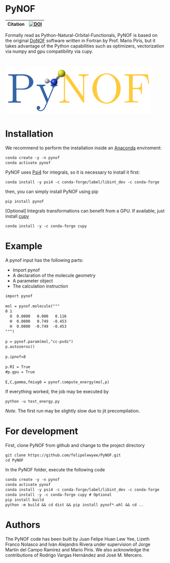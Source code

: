 # PyNOF

| **Citation** | [![DOI](https://zenodo.org/badge/346216950.svg)](https://zenodo.org/badge/latestdoi/346216950) |
| ------------ | ---------------------------------------------------------------------------------------------- |

Formally read as Python-Natural-Orbital-Functionals, PyNOF is based on the original [DoNOF](https://github.com/DoNOF/DoNOFsw/) software written in Fortran by Prof. Mario Piris, but it takes advantage of the Python capabilities such as optimizers, vectorization via numpy and gpu compatibility via cupy.

# <img src="https://github.com/felipelewyee/PyNOF/blob/master/PyNOF.png" height=150>

# Installation

We recommend to perform the installation inside an [Anaconda](https://www.anaconda.com/) enviroment:
~~~
conda create -y -n pynof
conda activate pynof
~~~

PyNOF uses [Psi4](https://psicode.org/installs/latest) for integrals, so it is necessary to install it first:
~~~
conda install -y psi4 -c conda-forge/label/libint_dev -c conda-forge
~~~
then, you can simply install PyNOF using pip
~~~
pip install pynof
~~~

[Optional] Integrals transformations can benefit from a GPU. If available, just install [cupy](https://cupy.dev/)
~~~
conda install -y -c conda-forge cupy
~~~

# Example

A pynof input has the following parts:
- Import pynof
- A declaration of the molecule geometry
- A parameter object
- The calculation instruction

~~~
import pynof

mol = pynof.molecule("""
0 1
  O  0.0000   0.000   0.116
  H  0.0000   0.749  -0.453
  H  0.0000  -0.749  -0.453
""")

p = pynof.param(mol,"cc-pvdz")
p.autozeros()

p.ipnof=8

p.RI = True
#p.gpu = True

E,C,gamma,fmiug0 = pynof.compute_energy(mol,p)
~~~

If everything worked, the job may be executed by
~~~
python -u test_energy.py
~~~

*Note.* The first run may be slightly slow due to jit precompilation.

# For development

First, clone PyNOF from github and change to the project directory
~~~
git clone https://github.com/felipelewyee/PyNOF.git
cd PyNOF
~~~

In the PyNOF folder, execute the following code
~~~
conda create -y -n pynof
conda activate pynof
conda install -y psi4 -c conda-forge/label/libint_dev -c conda-forge
conda install -y -c conda-forge cupy # Optional
pip install build
python -m build && cd dist && pip install pynof*.whl && cd ..
~~~

# Authors

The PyNOF code has been built by Juan Felipe Huan Lew Yee, Lizeth Franco Nolasco and Iván Alejandro Rivera under supervision of Jorge Martín del Campo Ramírez and Mario Piris. We also acknowledge the contributions of Rodrigo Vargas Hernández and José M. Mercero.
